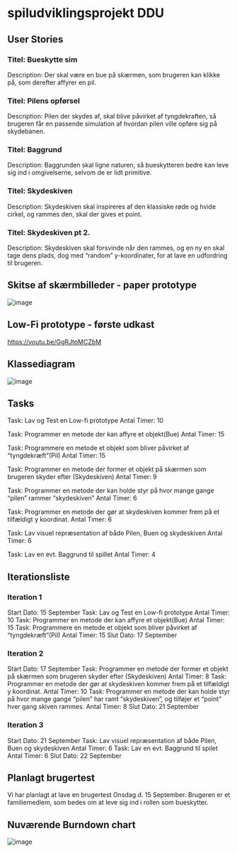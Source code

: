 # spiludviklingsprojekt DDU

## User Stories
### Titel: Bueskytte sim
Description: Der skal være en bue på skærmen, som brugeren kan klikke på, som derefter affyrer en pil.

### Titel: Pilens opførsel
Description: Pilen der skydes af, skal blive påvirket af tyngdekraften, så brugeren får en passende simulation af hvordan pilen ville opføre sig på skydebanen.

### Titel: Baggrund
Description: Baggrunden skal ligne naturen, så bueskytteren bedre kan leve sig ind i omgivelserne, selvom de er lidt primitive.

### Titel: Skydeskiven
Description: Skydeskiven skal inspireres af den klassiske røde og hvide cirkel, og rammes den, skal der gives et point.

### Titel: Skydeskiven pt 2.
Description: Skydeskiven skal forsvinde når den rammes, og en ny en skal tage dens plads, dog med “random” y-koordinater, for at lave en udfordring til brugeren.

## Skitse af skærmbilleder - paper prototype
![image](https://user-images.githubusercontent.com/69625280/133249555-5f8e92b0-f012-41df-96ae-a195de6cea6f.png)

## Low-Fi prototype - første udkast
https://youtu.be/GgRJtoMCZbM

## Klassediagram
![image](https://user-images.githubusercontent.com/69625280/133248480-3714b044-73ff-40d3-a34b-701d551571bc.png)

## Tasks
Task: Lav og Test en Low-fi prototype
Antal Timer: 10

Task: Programmer en metode der kan affyre et objekt(Bue)
Antal Timer: 15

Task: Programmere en metode et objekt som bliver påvirket af “tyngdekræft”(Pil)
Antal Timer: 15

Task: Programmer en metode der former et objekt på skærmen som brugeren skyder efter (Skydeskiven)
Antal Timer: 9

Task: Programmer en metode der kan holde styr på hvor mange gange “pilen” rammer “skydeskiven”
Antal Timer: 6

Task: Programmer en metode der gør at skydeskiven kommer frem på et tilfældigt y koordinat.
Antal Timer: 6

Task: Lav visuel repræsentation af både Pilen, Buen og skydeskiven
Antal Timer: 6

Task: Lav en evt. Baggrund til spillet
Antal Timer: 4

## Iterationsliste

### Iteration 1

Start Dato: 15 September
Task: Lav og Test en Low-fi prototype
Antal Timer: 10
Task: Programmer en metode der kan affyre et objekt(Bue)
Antal Timer: 15
Task: Programmere en metode et objekt som bliver påvirket af “tyngdekræft”(Pil)
Antal Timer: 15
Slut Dato: 17 September

### Iteration 2

Start Dato: 17 September
Task: Programmer en metode der former et objekt på skærmen som brugeren skyder efter (Skydeskiven)
Antal Timer: 8
Task: Programmer en metode der gør at skydeskiven kommer frem på et tilfældigt y koordinat.
Antal Timer: 10
Task: Programmer en metode der kan holde styr på hvor mange gange “pilen” har ramt “skydeskiven”, og tilføjer et “point” hver gang skiven rammes.
Antal Timer: 8
Slut Dato: 21 September

### Iteration 3

Start Dato: 21 September
Task: Lav visuel repræsentation af både Pilen, Buen og skydeskiven
Antal Timer: 6
Task: Lav en evt. Baggrund til spilet
Antal Timer: 6
Slut Dato: 22 September

## Planlagt brugertest
Vi har planlagt at lave en brugertest Onsdag d. 15 September. Brugeren er et familiemedlem, som bedes om at leve sig ind i rollen som bueskytter.

## Nuværende Burndown chart
![image](https://user-images.githubusercontent.com/69625280/133249054-c8dbb9aa-a980-40b8-9b84-fe47eefe070b.png)

